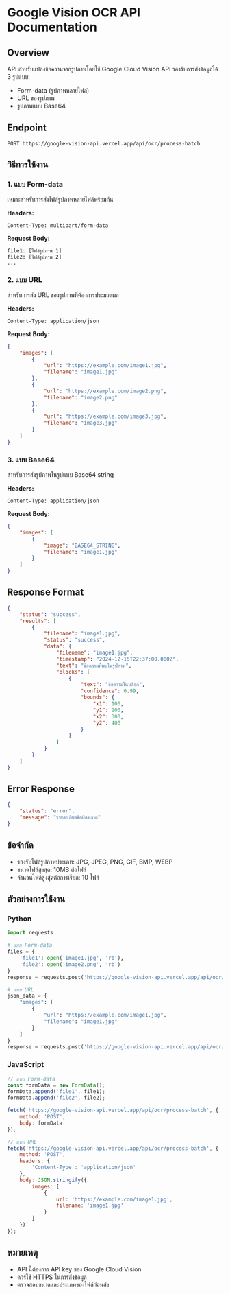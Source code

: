 # Google Vision OCR API Documentation

## Overview
API สำหรับแปลงข้อความจากรูปภาพโดยใช้ Google Cloud Vision API รองรับการส่งข้อมูลได้ 3 รูปแบบ:
- Form-data (รูปภาพหลายไฟล์)
- URL ของรูปภาพ
- รูปภาพแบบ Base64

## Endpoint
```
POST https://google-vision-api.vercel.app/api/ocr/process-batch
```

## วิธีการใช้งาน

### 1. แบบ Form-data
เหมาะสำหรับการส่งไฟล์รูปภาพหลายไฟล์พร้อมกัน

**Headers:**
```
Content-Type: multipart/form-data
```

**Request Body:**
```
file1: [ไฟล์รูปภาพ 1]
file2: [ไฟล์รูปภาพ 2]
...
```

### 2. แบบ URL
สำหรับการส่ง URL ของรูปภาพที่ต้องการประมวลผล

**Headers:**
```
Content-Type: application/json
```


**Request Body:**
```json
{
    "images": [
        {
            "url": "https://example.com/image1.jpg",
            "filename": "image1.jpg"
        },
        {
            "url": "https://example.com/image2.png",
            "filename": "image2.png"
        },
        {
            "url": "https://example.com/image3.jpg",
            "filename": "image3.jpg"
        }
    ]
}
```

### 3. แบบ Base64
สำหรับการส่งรูปภาพในรูปแบบ Base64 string

**Headers:**
```
Content-Type: application/json
```

**Request Body:**
```json
{
    "images": [
        {
            "image": "BASE64_STRING",
            "filename": "image1.jpg"
        }
    ]
}
```

## Response Format
```json
{
    "status": "success",
    "results": [
        {
            "filename": "image1.jpg",
            "status": "success",
            "data": {
                "filename": "image1.jpg",
                "timestamp": "2024-12-15T22:37:00.000Z",
                "text": "ข้อความที่พบในรูปภาพ",
                "blocks": [
                    {
                        "text": "ข้อความในบล็อก",
                        "confidence": 0.99,
                        "bounds": {
                            "x1": 100,
                            "y1": 200,
                            "x2": 300,
                            "y2": 400
                        }
                    }
                ]
            }
        }
    ]
}
```

## Error Response
```json
{
    "status": "error",
    "message": "รายละเอียดข้อผิดพลาด"
}
```

## ข้อจำกัด
- รองรับไฟล์รูปภาพประเภท: JPG, JPEG, PNG, GIF, BMP, WEBP
- ขนาดไฟล์สูงสุด: 10MB ต่อไฟล์
- จำนวนไฟล์สูงสุดต่อการเรียก: 10 ไฟล์

## ตัวอย่างการใช้งาน

### Python
```python
import requests

# แบบ Form-data
files = {
    'file1': open('image1.jpg', 'rb'),
    'file2': open('image2.png', 'rb')
}
response = requests.post('https://google-vision-api.vercel.app/api/ocr/process-batch', files=files)

# แบบ URL
json_data = {
    "images": [
        {
            "url": "https://example.com/image1.jpg",
            "filename": "image1.jpg"
        }
    ]
}
response = requests.post('https://google-vision-api.vercel.app/api/ocr/process-batch', json=json_data)
```

### JavaScript
```javascript
// แบบ Form-data
const formData = new FormData();
formData.append('file1', file1);
formData.append('file2', file2);

fetch('https://google-vision-api.vercel.app/api/ocr/process-batch', {
    method: 'POST',
    body: formData
});

// แบบ URL
fetch('https://google-vision-api.vercel.app/api/ocr/process-batch', {
    method: 'POST',
    headers: {
        'Content-Type': 'application/json'
    },
    body: JSON.stringify({
        images: [
            {
                url: 'https://example.com/image1.jpg',
                filename: 'image1.jpg'
            }
        ]
    })
});
```

## หมายเหตุ
- API นี้ต้องการ API key ของ Google Cloud Vision
- ควรใช้ HTTPS ในการส่งข้อมูล
- ตรวจสอบขนาดและประเภทของไฟล์ก่อนส่ง
